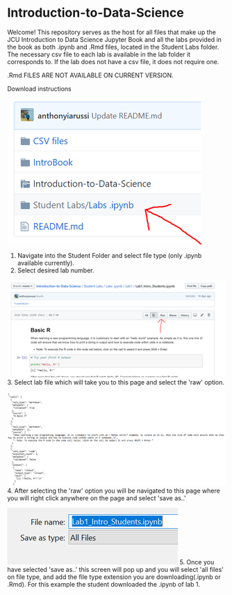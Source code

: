 # Introduction-to-Data-Science

Welcome! This repository serves as the host for all files that make up the JCU Introduction to Data Science Jupyter Book 
and all the labs provided in the book as both .ipynb and .Rmd files, located in the Student Labs folder. 
The necessary csv file to each lab is available in the lab folder it corresponds to. If the lab does not have a csv file,
it does not require one. 

.Rmd FILES ARE NOT AVAILABLE ON CURRENT VERSION.


Download instructions 


![StudentFolder](https://github.com/anthonyiarussi/Introduction-to-Data-Science/blob/master/IntroBook/content/images/Instruction1.PNG)
1. Navigate into the Student Folder and select file type (only .ipynb available currently). 
2. Select desired lab number.


![LabPage](https://github.com/anthonyiarussi/Introduction-to-Data-Science/blob/master/IntroBook/content/images/Instruction2.PNG)
3. Select lab file which will take you to this page and select the 'raw' option.



![StudentFolder](https://github.com/anthonyiarussi/Introduction-to-Data-Science/blob/master/IntroBook/content/images/Instruction3.PNG)
4. After selecting the 'raw' option you will be navigated to this page where you will right click anywhere on the page and 
select 'save as..'



![StudentFolder](https://github.com/anthonyiarussi/Introduction-to-Data-Science/blob/master/IntroBook/content/images/Instruction4.PNG)
5. Once you have selected 'save as..' this screen will pop up and you will select 'all files' on file type, and add the file type extension you are downloading(.ipynb or .Rmd). For this example the student downloaded the .ipynb of lab 1.
